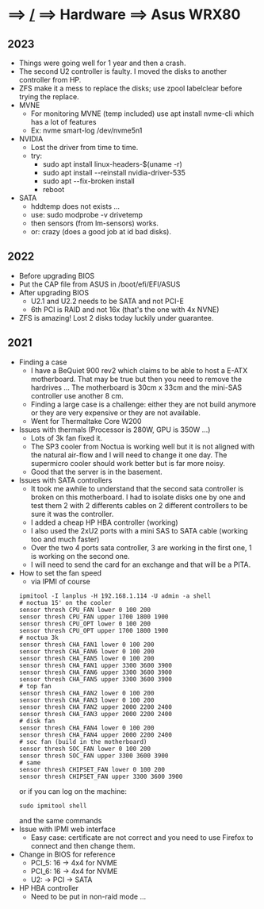 # ==> [/](Blog) ==> Hardware ==> Asus WRX80

## 2023

- Things were going well for 1 year and then a crash.
- The second U2 controller is faulty. I moved the disks to another
  controller from HP.
- ZFS make it a mess to replace the disks; use zpool labelclear before
  trying the replace.
- MVNE
  - For monitoring MVNE (temp included) use apt install nvme-cli which
    has a lot of features
  - Ex: nvme smart-log /dev/nvme5n1
- NVIDIA
  - Lost the driver from time to time.
  - try:
     - sudo apt install linux-headers-$(uname -r)
     - sudo apt install --reinstall nvidia-driver-535
     - sudo apt --fix-broken install
     - reboot
- SATA
  - hddtemp does not exists ...
  - use: sudo modprobe -v drivetemp
  - then sensors (from lm-sensors) works.
  - or: crazy (does a good job at id bad disks).


## 2022

- Before upgrading BIOS
 - Put the CAP file from ASUS in /boot/efi/EFI/ASUS
- After upgrading BIOS
  - U2.1 and U2.2 needs to be SATA and not PCI-E
  - 6th PCI is RAID and not 16x (that's the one with 4x NVNE)
- ZFS is amazing! Lost 2 disks today luckily under guarantee.

## 2021

- Finding a case
  - I have a BeQuiet 900 rev2 which claims to be able to host a E-ATX motherboard. That may be true but then you need to remove the hardrives ... The motherboard is 30cm x 33cm and the mini-SAS controller use another 8 cm.
  - Finding a large case is a challenge: either they are not build anymore or they are very expensive or they are not available.
  - Went for Thermaltake Core W200
- Issues with thermals (Processor is 280W, GPU is 350W ...)
  - Lots of 3k fan fixed it.
  - The SP3 cooler from Noctua is working well but it is not aligned with the natural air-flow and I will need to change it one day. The supermicro cooler should work better but is far more noisy.
  - Good that the server is in the basement.
- Issues with SATA controllers
  - It took me awhile to understand that the second sata controller is broken on this motherboard. I had to isolate disks one by one and test them 2 with 2 differents cables on 2 different controllers to be sure it was the controller.
  - I added a cheap HP HBA controller (working)
  - I also used the 2xU2 ports with a mini SAS to SATA cable (working too and much faster)
  - Over the two 4 ports sata controller, 3 are working in the first one, 1 is working on the second one.
  - I will need to send the card for an exchange and that will be a PITA.
- How to set the fan speed
  - via IPMI of course
  ```
  ipmitool -I lanplus -H 192.168.1.114 -U admin -a shell
  # noctua 15' on the cooler
  sensor thresh CPU_FAN lower 0 100 200
  sensor thresh CPU_FAN upper 1700 1800 1900
  sensor thresh CPU_OPT lower 0 100 200
  sensor thresh CPU_OPT upper 1700 1800 1900
  # noctua 3k
  sensor thresh CHA_FAN1 lower 0 100 200
  sensor thresh CHA_FAN6 lower 0 100 200
  sensor thresh CHA_FAN5 lower 0 100 200
  sensor thresh CHA_FAN1 upper 3300 3600 3900
  sensor thresh CHA_FAN6 upper 3300 3600 3900
  sensor thresh CHA_FAN5 upper 3300 3600 3900
  # top fan
  sensor thresh CHA_FAN2 lower 0 100 200
  sensor thresh CHA_FAN3 lower 0 100 200
  sensor thresh CHA_FAN2 upper 2000 2200 2400
  sensor thresh CHA_FAN3 upper 2000 2200 2400
  # disk fan
  sensor thresh CHA_FAN4 lower 0 100 200
  sensor thresh CHA_FAN4 upper 2000 2200 2400
  # soc fan (build in the motherboard)
  sensor thresh SOC_FAN lower 0 100 200
  sensor thresh SOC_FAN upper 3300 3600 3900
  # same
  sensor thresh CHIPSET_FAN lower 0 100 200
  sensor thresh CHIPSET_FAN upper 3300 3600 3900
  ```
  or if you can log on the machine:
  ```
  sudo ipmitool shell
  ```
  and the same commands
- Issue with IPMI web interface
  - Easy case: certificate are not correct and you need to use Firefox to connect and then change them.
- Change in BIOS for reference
  - PCI_5: 16 -> 4x4 for NVME
  - PCI_6: 16 -> 4x4 for NVME
  - U2: -> PCI -> SATA
- HP HBA controller
  - Need to be put in non-raid mode ...


